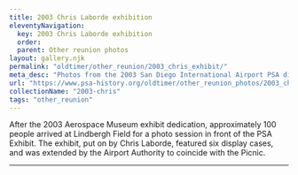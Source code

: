```yaml
---
title: 2003 Chris Laborde exhibition
eleventyNavigation:
  key: 2003 Chris Laborde exhibition
  order: 
  parent: Other reunion photos
layout: gallery.njk
permalink: "oldtimer/other_reunion/2003_chris_exhibit/"
meta_desc: "Photos from the 2003 San Diego International Airport PSA display cases"
url: "https://www.psa-history.org/oldtimer/other_reunion_photos/2003_chris_exhibit"
collectionName: "2003-chris"
tags: "other_reunion"
---
```


After the 2003 Aerospace Museum exhibit dedication, approximately 100 people arrived at Lindbergh Field for a photo session in front of the PSA Exhibit. The exhibit, put on by Chris Laborde, featured six display cases, and was extended by the Airport Authority to coincide with the Picnic.

-----------
